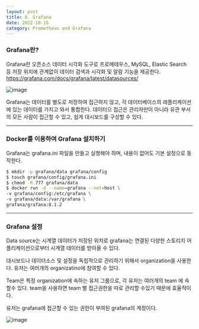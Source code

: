 ```yaml
---
layout: post
title: 8. Grafana
date: 2022-10-16
category: Prometheus and Grafana 
---
```


### Grafana란?

Grafana란 오픈소스 데이터 시각화 도구로 프로메테우스, MySQL, Elastic Search 등 저장 위치에 관계없이 데이터 검색과 시각화 및 알람 기능을 제공한다. https://grafana.com/docs/grafana/latest/datasources/

![image](https://user-images.githubusercontent.com/61526722/196023551-dde71ce7-7979-4bab-ab7c-25b3c70ed7ea.png)

Grafana는 데이터를 별도로 저장하여 접근하지 않고, 각 데이터베이스의 레플리케이션에 있는 데이터를 가지고 와서 통합한다. 데이터으 접근은 관리자만이 아니라 유관 부서의 모든 사람이 접근할 수 있고, 쉽게 대시보드를 구성할 수 있다. 

---

### Docker를 이용하여 Grafana 설치하기

Grafana는 grafana.ini 파일을 만들고 실행해야 하며, 내용이 없어도 기본 설정으로 동작한다. 

```bash
$ mkdir -p grafana/data grafana/config
$ touch grafana/config/grafana.ini
$ chmod -R 777 grafana/data
$ docker run -d --name=grafana --net=host \
-v grafana/config:/etc/grafana \
-v grafana/data:/var/grafana \
grafana/grafana:8.1.2
```

---

### Grafana 설정

Data source는 시계열 데이터가 저장된 위치로 grafana는 연결된 다양한 스토리지 어플리케이션으로부터 시계열 데이터를 받아올 수 있다. 

대시보드나 데이터소스 및 설정을 독립적으로 관리하기 위해서 organization을 사용한다. 유저는 여러개의 organizatino에 참여할 수 있다. 

Team은 특정 organization에 속하는 유저 그룹으로, 각 유저는 여러개의 team 에 속할수 있다. team을 사용하면 team 별 접근권한을 따로 관리할 수있기 때문에 효율적이다. 

유저는 grafana에 접근할 수 있는 권한이 부여된 grafana의 계정이다. 

![image](https://user-images.githubusercontent.com/61526722/196024159-e074b8df-e76d-4d05-bf52-de1dc749481a.png)


